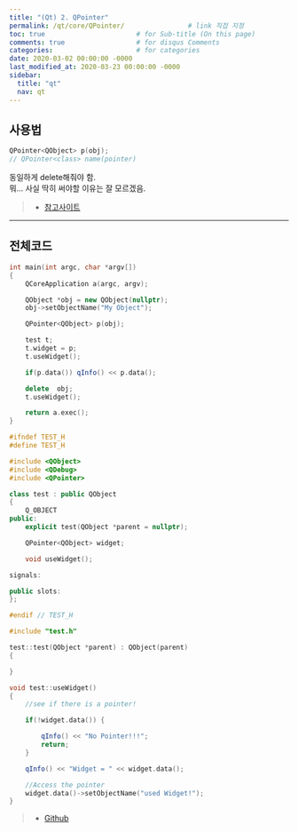 ```yaml
---
title: "(Qt) 2. QPointer"
permalink: /qt/core/QPointer/                # link 직접 지정
toc: true                       # for Sub-title (On this page)
comments: true                  # for disqus Comments
categories:                     # for categories
date: 2020-03-02 00:00:00 -0000
last_modified_at: 2020-03-23 00:00:00 -0000
sidebar:
  title: "qt"
  nav: qt
---
```


## 사용법

```cpp
QPointer<QObject> p(obj);
// QPointer<class> name(pointer)
```

동일하게 delete해줘야 함.<br>
뭐... 사실 딱히 써야할 이유는 잘 모르겠음.

> * [참고사이트](https://doc.qt.io/qt-5/qpointer.html)

---

## 전체코드

```cpp
int main(int argc, char *argv[])
{
    QCoreApplication a(argc, argv);

    QObject *obj = new QObject(nullptr);
    obj->setObjectName("My Object");

    QPointer<QObject> p(obj);

    test t;
    t.widget = p;
    t.useWidget();

    if(p.data()) qInfo() << p.data();

    delete  obj;
    t.useWidget();

    return a.exec();
}
```

```cpp
#ifndef TEST_H
#define TEST_H

#include <QObject>
#include <QDebug>
#include <QPointer>

class test : public QObject
{
    Q_OBJECT
public:
    explicit test(QObject *parent = nullptr);

    QPointer<QObject> widget;

    void useWidget();

signals:

public slots:
};

#endif // TEST_H
```

```cpp
#include "test.h"

test::test(QObject *parent) : QObject(parent)
{

}

void test::useWidget()
{
    //see if there is a pointer!

    if(!widget.data()) {

        qInfo() << "No Pointer!!!";
        return;
    }

    qInfo() << "Widget = " << widget.data();

    //Access the pointer
    widget.data()->setObjectName("used Widget!");
}
```

> * [Github](https://github.com/8bitscoding/qtci1-2)